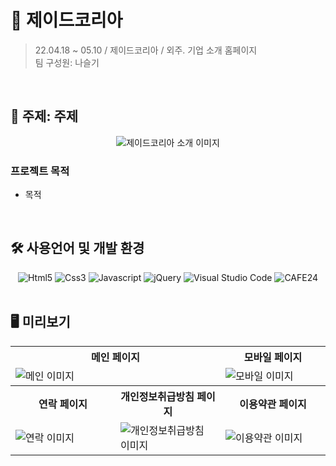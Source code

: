 # 🎁 제이드코리아
> 22.04.18 ~ 05.10 / 제이드코리아 / 외주. 기업 소개 홈페이지  
> 팀 구성원: 나슬기
<br/>

## 📖 주제: 주제
<div align="center">

<img alt="제이드코리아 소개 이미지" src=""/>

</div>

### 프로젝트 목적
+ 목적
<br/>

## 🛠 사용언어 및 개발 환경
<div align="center">
<img alt="Html5" src ="https://img.shields.io/badge/HTML5-E34F26?&style=for-the-badge&logo=HTML5&logoColor=white"/> <img alt="Css3" src ="https://img.shields.io/badge/CSS3-1572B6?&style=for-the-badge&logo=CSS3&logoColor=white"/> <img alt="Javascript" src ="https://img.shields.io/badge/JavaScript ES6-F7DF1E?&style=for-the-badge&logo=JavaScript&logoColor=black"/> <img alt="jQuery" src ="https://img.shields.io/badge/jQuery 3-0769AD?&style=for-the-badge&logo=jQuery&logoColor=white"/>
<img alt="Visual Studio Code" src ="https://img.shields.io/badge/Visual Studio Code-007ACC?&style=for-the-badge&logo=Visual Studio Code&logoColor=white"/>
<img alt="CAFE24" src ="https://img.shields.io/badge/CAFE24-0969da?&style=for-the-badge">
</div>
<br/>

## 🖥 미리보기
<table>
    <tr>
        <th colspan="2" width="50%">메인 페이지</th>
        <th width="50%">모바일 페이지</th>
    </tr>
    <tr>
        <td colspan="2"><img alt="메인 이미지" src=""/></td>
        <td><img alt="모바일 이미지" src=""/></td>
    </tr>
    <tr>
        <th width="33.33%">연락 페이지</th>
        <th width="33.33%">개인정보취급방침 페이지</th>
        <th width="33.33%">이용약관 페이지</th>
    </tr>
    <tr>
        <td><img alt="연락 이미지" src="https://user-images.githubusercontent.com/73747247/215312665-20e1a088-e6d7-4b5d-941b-e335c1b4c0e0.jpg"/></td>
        <td><img alt="개인정보취급방침 이미지" src="https://user-images.githubusercontent.com/73747247/215312617-c87ef988-5999-479f-bf1d-98db2d335309.jpg"/></td>
        <td><img alt="이용약관 이미지" src="https://user-images.githubusercontent.com/73747247/215312618-c2b3b678-17be-4fa5-860a-72e5c25dc69e.jpg"/></td>
    </tr>
</table>
